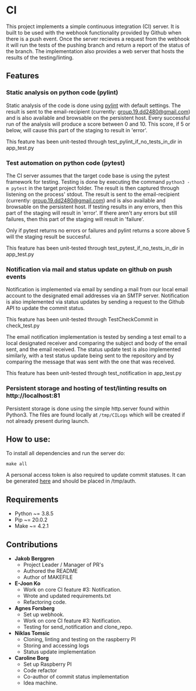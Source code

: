 # **CI**
This project implements a simple continuous integration (CI) server. It is built to be used with the webhook functionality provided by Github when there is a push event. Once the server recieves a request from the webhook it will run the tests of the pushing branch and return a report of the status of the branch. The implementation also provides a web server that hosts the results of the testing/linting.

## Features
### Static analysis on python code (pylint)
Static analysis of the code is done using [pylint](https://docs.pylint.org/en/1.6.0) with default settings. The result is sent to the email-recipient (currently: group.19.dd2480@gmail.com) and is also available and browsable on the persistent host. Every successful run of the analysis will produce a score between 0 and 10. This score, if 5 or below, will cause this part of the staging to result in 'error'.

This feature has been unit-tested through test_pylint_if_no_tests_in_dir in app_test.py

### Test automation on python code (pytest)
The CI server assumes that the target code base is using the pytest framework for testing. Testing is done by executing the command ``python3 -m pytest`` in the target project folder. The result is then captured through listening on the process' stdout. The result is sent to the email-recipient (currently: group.19.dd2480@gmail.com) and is also available and browsable on the persistent host. If testing results in any errors, then this part of the staging will result in 'error'. If there aren't any errors but still failures, then this part of the staging will result in 'failure'.

Only if pytest returns no errors or failures and pylint returns a score above 5 will the staging result be succesful.

This feature has been unit-tested through test_pytest_if_no_tests_in_dir in app_test.py

### Notification via mail and status update on github on push events
Notification is implemented via email by sending a mail from our local email account to the designated email
addresses via an SMTP server. Notification is also implemented via status updates by sending a request to the
Github API to update the commit status.

This feature has been unit-tested through TestCheckCommit in check_test.py

The email notification implementation is tested by sending a test email to a
local designated receiver and comparing the subject and body of the email sent, and the email received. The status update
test is also implemented similarly, with a test status update being sent to the repository and by comparing the message
that was sent with the one that was received.

This feature has been unit-tested through test_notification in app_test.py

### Persistent storage and hosting of test/linting results on http://localhost:81
Persistent storage is done using the simple http.server found within Python3. The files are found locally at ``/tmp/CILogs`` which will be created if not already present during launch.

## How to use:
To install all dependencies and run the server do: 
```
make all
```

A personal access token is also required to update commit statuses. It can be generated [here](https://github.com/settings/tokens) and should be placed in /tmp/auth.

## Requirements
* Python ~= 3.8.5
* Pip ~= 20.0.2
* Make ~= 4.2.1

## Contributions

- **Jakob Berggren**
  - Project Leader / Manager of PR's
  - Authored the README
  - Author of MAKEFILE
- **E-Joon Ko**
  - Work on core CI feature #3: Notification.
  - Wrote and updated requirements.txt
  - Refactoring code.
- **Agnes Forsberg**
  - Set up webhook.
  - Work on core CI feature #3: Notification.
  - Testing for send_notification and clone_repo.
- **Niklas Tomsic**
  - Cloning, linting and testing on the raspberry PI
  - Storing and accessing logs
  - Status update implementation
- **Caroline Borg**
  - Set up Raspberry PI
  - Code refactor
  - Co-author of commit status implementation
  - Idea machine.
